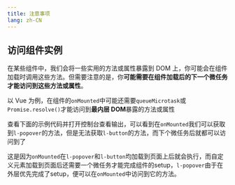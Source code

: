 ```yaml
---
title: 注意事项
lang: zh-CN
---
```


## 访问组件实例

在某些组件中，我们会将一些实用的方法或属性暴露到 DOM 上，你可能会在组件加载时调用这些方法。但需要注意的是，你**可能需要在组件加载后的下一个微任务才能访问到这些方法或属性**。

以 Vue 为例，在组件的`onMounted`中可能还需要`queueMicrotask`或`Promise.resolve()`才能访问到**最内层 DOM**暴露的方法或属性

查看下面的示例代码并打开控制台查看输出，可以看到在`onMounted`我们可以获取到`l-popover`的方法，但是无法获取`l-button`的方法，而下个微任务后就都可以访问到了

这是因为`onMounted`在`l-popover`和`l-button`均加载到页面上后就会执行，而自定义元素加载到页面后还需要一个微任务才能完成组件的setup，`l-popover`由于在外层优先完成了setup，便可以在`onMounted`中访问到它的方法。

<!-- @Code:instance -->
